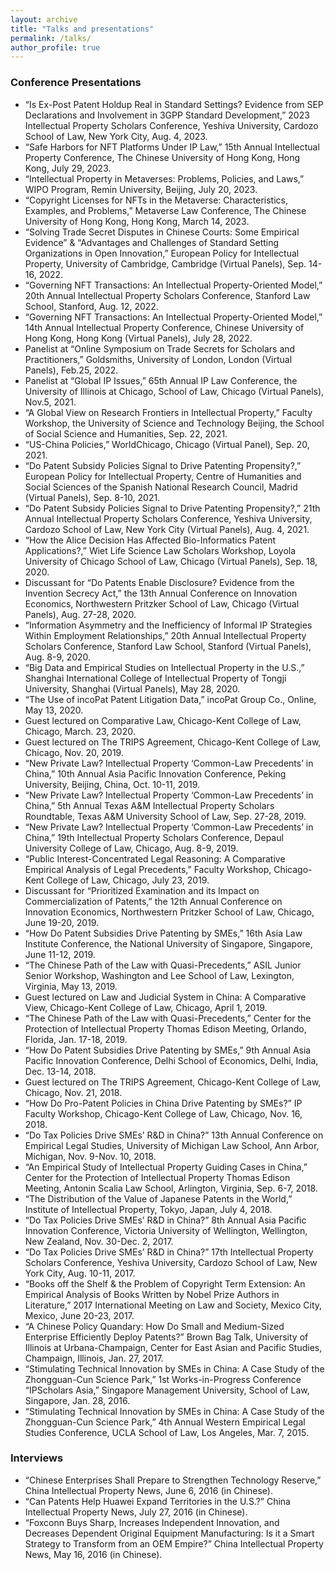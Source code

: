 ```yaml
---
layout: archive
title: "Talks and presentations"
permalink: /talks/
author_profile: true
---
```


### Conference Presentations

* “Is Ex-Post Patent Holdup Real in Standard Settings? Evidence from SEP Declarations and 
Involvement in 3GPP Standard Development,” 2023 Intellectual Property Scholars Conference, 
Yeshiva University, Cardozo School of Law, New York City, Aug. 4, 2023.
* “Safe Harbors for NFT Platforms Under IP Law,” 15th Annual Intellectual Property Conference, The 
Chinese University of Hong Kong, Hong Kong, July 29, 2023.
* “Intellectual Property in Metaverses: Problems, Policies, and Laws,” WIPO Program, Remin 
University, Beijing, July 20, 2023.
* “Copyright Licenses for NFTs in the Metaverse: Characteristics, Examples, and Problems,”
Metaverse Law Conference, The Chinese University of Hong Kong, Hong Kong, March 14, 2023. 
* “Solving Trade Secret Disputes in Chinese Courts: Some Empirical Evidence” & “Advantages and 
Challenges of Standard Setting Organizations in Open Innovation,” European Policy for Intellectual 
Property, University of Cambridge, Cambridge (Virtual Panels), Sep. 14-16, 2022.
* “Governing NFT Transactions: An Intellectual Property-Oriented Model,” 20th Annual Intellectual 
Property Scholars Conference, Stanford Law School, Stanford, Aug. 12, 2022.
* “Governing NFT Transactions: An Intellectual Property-Oriented Model,” 14th Annual Intellectual 
Property Conference, Chinese University of Hong Kong, Hong Kong (Virtual Panels), July 28, 2022.
* Panelist at “Online Symposium on Trade Secrets for Scholars and Practitioners,” Goldsmiths, 
University of London, London (Virtual Panels), Feb.25, 2022.
* Panelist at “Global IP Issues,” 65th Annual IP Law Conference, the University of Illinois at Chicago,
School of Law, Chicago (Virtual Panels), Nov.5, 2021.
* “A Global View on Research Frontiers in Intellectual Property,” Faculty Workshop, the University of 
Science and Technology Beijing, the School of Social Science and Humanities, Sep. 22, 2021.
* “US-China Policies,” WorldChicago, Chicago (Virtual Panel), Sep. 20, 2021.
* “Do Patent Subsidy Policies Signal to Drive Patenting Propensity?,” European Policy for Intellectual 
Property, Centre of Humanities and Social Sciences of the Spanish National Research Council, 
Madrid (Virtual Panels), Sep. 8-10, 2021.
* “Do Patent Subsidy Policies Signal to Drive Patenting Propensity?,” 21th Annual Intellectual
Property Scholars Conference, Yeshiva University, Cardozo School of Law, New York City (Virtual 
Panels), Aug. 4, 2021.
* “How the Alice Decision Has Affected Bio-Informatics Patent Applications?,” Wiet Life Science Law
Scholars Workshop, Loyola University of Chicago School of Law, Chicago (Virtual Panels), Sep. 18, 2020. 
* Discussant for “Do Patents Enable Disclosure? Evidence from the Invention Secrecy Act,” the 13th 
Annual Conference on Innovation Economics, Northwestern Pritzker School of Law, Chicago
(Virtual Panels), Aug. 27-28, 2020.
* “Information Asymmetry and the Inefficiency of Informal IP Strategies Within Employment Relationships,” 20th Annual Intellectual Property Scholars Conference, Stanford Law School, 
Stanford (Virtual Panels), Aug. 8-9, 2020.
* “Big Data and Empirical Studies on Intellectual Property in the U.S.,” Shanghai International College 
of Intellectual Property of Tongji University, Shanghai (Virtual Panels), May 28, 2020.
* “The Use of incoPat Patent Litigation Data,” incoPat Group Co., Online, May 13, 2020.
* Guest lectured on Comparative Law, Chicago-Kent College of Law, Chicago, March. 23, 2020.
* Guest lectured on The TRIPS Agreement, Chicago-Kent College of Law, Chicago, Nov. 20, 2019. 
* “New Private Law? Intellectual Property ‘Common-Law Precedents’ in China,” 10th Annual Asia 
Pacific Innovation Conference, Peking University, Beijing, China, Oct. 10-11, 2019.
* “New Private Law? Intellectual Property ‘Common-Law Precedents’ in China,” 5th Annual Texas 
A&M Intellectual Property Scholars Roundtable, Texas A&M University School of Law, Sep. 27-28, 2019. 
* “New Private Law? Intellectual Property ‘Common-Law Precedents’ in China,” 19th Intellectual 
Property Scholars Conference, Depaul University College of Law, Chicago, Aug. 8-9, 2019. 
* “Public Interest-Concentrated Legal Reasoning: A Comparative Empirical Analysis of Legal 
Precedents,” Faculty Workshop, Chicago-Kent College of Law, Chicago, July 23, 2019.
* Discussant for “Prioritized Examination and its Impact on Commercialization of Patents,” the 12th
Annual Conference on Innovation Economics, Northwestern Pritzker School of Law, Chicago, June 
19-20, 2019. 
* “How Do Patent Subsidies Drive Patenting by SMEs,” 16th Asia Law Institute Conference, the 
National University of Singapore, Singapore, June 11-12, 2019. 
* “The Chinese Path of the Law with Quasi-Precedents,” ASIL Junior Senior Workshop, Washington 
and Lee School of Law, Lexington, Virginia, May 13, 2019.
* Guest lectured on Law and Judicial System in China: A Comparative View, Chicago-Kent College of 
Law, Chicago, April 1, 2019.
* “The Chinese Path of the Law with Quasi-Precedents,” Center for the Protection of Intellectual 
Property Thomas Edison Meeting, Orlando, Florida, Jan. 17-18, 2019.
* “How Do Patent Subsidies Drive Patenting by SMEs,” 9th Annual Asia Pacific Innovation
Conference, Delhi School of Economics, Delhi, India, Dec. 13-14, 2018. 
* Guest lectured on The TRIPS Agreement, Chicago-Kent College of Law, Chicago, Nov. 21, 2018. 
* “How Do Pro-Patent Policies in China Drive Patenting by SMEs?” IP Faculty Workshop, 
Chicago-Kent College of Law, Chicago, Nov. 16, 2018.
* “Do Tax Policies Drive SMEs’ R&D in China?” 13th Annual Conference on Empirical Legal Studies, 
University of Michigan Law School, Ann Arbor, Michigan, Nov. 9-Nov. 10, 2018.
* “An Empirical Study of Intellectual Property Guiding Cases in China,” Center for the Protection of
Intellectual Property Thomas Edison Meeting, Antonin Scalia Law School, Arlington, Virginia, Sep. 
6-7, 2018.
* “The Distribution of the Value of Japanese Patents in the World,” Institute of Intellectual Property, 
Tokyo, Japan, July 4, 2018. 
* “Do Tax Policies Drive SMEs’ R&D in China?” 8th Annual Asia Pacific Innovation Conference, 
Victoria University of Wellington, Wellington, New Zealand, Nov. 30-Dec. 2, 2017.
* “Do Tax Policies Drive SMEs’ R&D in China?” 17th Intellectual Property Scholars Conference, 
Yeshiva University, Cardozo School of Law, New York City, Aug. 10-11, 2017.
* “Books off the Shelf & the Problem of Copyright Term Extension: An Empirical Analysis of Books 
Written by Nobel Prize Authors in Literature,” 2017 International Meeting on Law and Society, 
Mexico City, Mexico, June 20-23, 2017.
* “A Chinese Policy Quandary: How Do Small and Medium-Sized Enterprise Efficiently Deploy 
Patents?” Brown Bag Talk, University of Illinois at Urbana-Champaign, Center for East Asian and 
Pacific Studies, Champaign, Illinois, Jan. 27, 2017.
* “Stimulating Technical Innovation by SMEs in China: A Case Study of the Zhongguan-Cun Science
Park,” 1st Works-in-Progress Conference “IPScholars Asia,” Singapore Management University, 
School of Law, Singapore, Jan. 28, 2016.
* “Stimulating Technical Innovation by SMEs in China: A Case Study of the Zhongguan-Cun Science 
Park,” 4th Annual Western Empirical Legal Studies Conference, UCLA School of Law, Los Angeles, 
Mar. 7, 2015. 
### Interviews
* “Chinese Enterprises Shall Prepare to Strengthen Technology Reserve,” China Intellectual Property 
News, June 6, 2016 (in Chinese).
* “Can Patents Help Huawei Expand Territories in the U.S.?” China Intellectual Property News, July 
27, 2016 (in Chinese).
* “Foxconn Buys Sharp, Increases Independent Innovation, and Decreases Dependent Original 
Equipment Manufacturing: Is it a Smart Strategy to Transform from an OEM Empire?” China 
Intellectual Property News, May 16, 2016 (in Chinese).